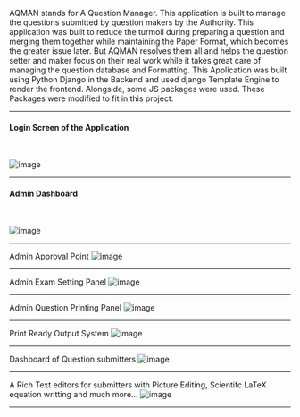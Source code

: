AQMAN stands for A Question Manager. This application is built to manage the questions submitted by question makers by the Authority. This application was built to reduce the turmoil during preparing a question and merging them together while maintaining the Paper Format, which becomes the greater issue later. But AQMAN resolves them all and helps the question setter and maker focus on their real work while it takes great care of managing the question database and Formatting. This Application was built using Python Django in the Backend and used django Template Engine to render the frontend. Alongside, some JS packages were used. These Packages were modified to fit in this project.

-----

<h4>Login Screen of the Application</h4> <br>

![image](https://github.com/user-attachments/assets/d52c1510-282c-4c88-b078-dd58a7f677c5)

-----

<h4>Admin Dashboard </h4> <br>

![image](https://github.com/user-attachments/assets/298e79a1-b90a-4b8d-ab8d-707581e28f36)

-----

Admin Approval Point
![image](https://github.com/user-attachments/assets/c73e30d7-353c-4686-9119-420ccef1310f)

-----

Admin Exam Setting Panel
![image](https://github.com/user-attachments/assets/c8a50647-498e-46ca-92c4-d4cd7f5a0aaf)

-----

Admin Question Printing Panel
![image](https://github.com/user-attachments/assets/35b0f65a-f9a0-43cc-8950-a36f7e516291)

-----

Print Ready Output System
![image](https://github.com/user-attachments/assets/6c6fb304-6b55-4abb-a683-b03fd7b6c4b3)

-----

Dashboard of Question submitters
![image](https://github.com/user-attachments/assets/4eb5b988-ae0a-4230-910c-74acd03e0b4a)


-----

A Rich Text editors for submitters with Picture Editing, Scientifc LaTeX equation writting and much more...
![image](https://github.com/user-attachments/assets/f2106201-edfa-4c91-bf72-1af4a8580f92)

-----

